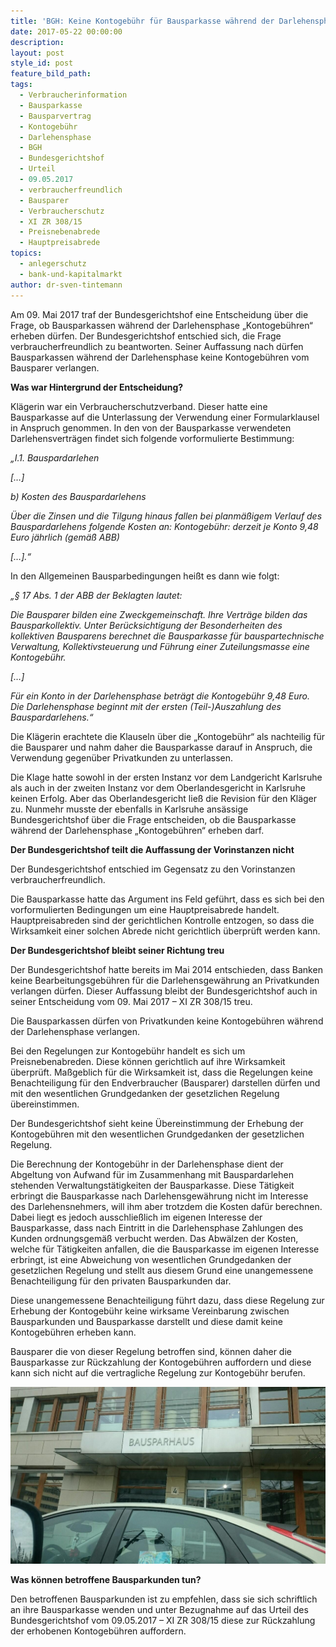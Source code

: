 ```yaml
---
title: 'BGH: Keine Kontogebühr für Bausparkasse während der Darlehensphase'
date: 2017-05-22 00:00:00
description:
layout: post
style_id: post
feature_bild_path:
tags:
  - Verbraucherinformation
  - Bausparkasse
  - Bausparvertrag
  - Kontogebühr
  - Darlehensphase
  - BGH
  - Bundesgerichtshof
  - Urteil
  - 09.05.2017
  - verbraucherfreundlich
  - Bausparer
  - Verbraucherschutz
  - XI ZR 308/15
  - Preisnebenabrede
  - Hauptpreisabrede
topics:
  - anlegerschutz
  - bank-und-kapitalmarkt
author: dr-sven-tintemann
---
```



Am 09. Mai 2017 traf der Bundesgerichtshof eine Entscheidung &uuml;ber die Frage, ob Bausparkassen w&auml;hrend der Darlehensphase „Kontogeb&uuml;hren“ erheben d&uuml;rfen. Der Bundesgerichtshof entschied sich, die Frage verbraucherfreundlich zu beantworten. Seiner Auffassung nach d&uuml;rfen Bausparkassen w&auml;hrend der Darlehensphase keine Kontogeb&uuml;hren vom Bausparer verlangen.

**Was war Hintergrund der Entscheidung?**

Kl&auml;gerin war ein Verbraucherschutzverband. Dieser hatte eine Bausparkasse auf die Unterlassung der Verwendung einer Formularklausel in Anspruch genommen. In den von der Bausparkasse verwendeten Darlehensvertr&auml;gen findet sich folgende vorformulierte Bestimmung:

*„I.1. Bauspardarlehen*

*[…]*

*b) Kosten des Bauspardarlehens*

*&Uuml;ber die Zinsen und die Tilgung hinaus fallen bei planm&auml;&szlig;igem Verlauf des Bauspardarlehens folgende Kosten an: Kontogeb&uuml;hr: derzeit je Konto 9,48 Euro j&auml;hrlich (gem&auml;&szlig; ABB)*

*[…].“*

In den Allgemeinen Bausparbedingungen hei&szlig;t es dann wie folgt:

*„&sect; 17 Abs. 1 der ABB der Beklagten lautet:*

*Die Bausparer bilden eine Zweckgemeinschaft. Ihre Vertr&auml;ge bilden das Bausparkollektiv. Unter Ber&uuml;cksichtigung der Besonderheiten des kollektiven Bausparens berechnet die Bausparkasse f&uuml;r bauspartechnische Verwaltung, Kollektivsteuerung und F&uuml;hrung einer Zuteilungsmasse eine Kontogeb&uuml;hr.*

*[…]*

*F&uuml;r ein Konto in der Darlehensphase betr&auml;gt die Kontogeb&uuml;hr 9,48 Euro. Die Darlehensphase beginnt mit der ersten (Teil-)Auszahlung des Bauspardarlehens.“*

Die Kl&auml;gerin erachtete die Klauseln &uuml;ber die „Kontogeb&uuml;hr“ als nachteilig f&uuml;r die Bausparer und nahm daher die Bausparkasse darauf in Anspruch, die Verwendung gegen&uuml;ber Privatkunden zu unterlassen.

Die Klage hatte sowohl in der ersten Instanz vor dem Landgericht Karlsruhe als auch in der zweiten Instanz vor dem Oberlandesgericht in Karlsruhe keinen Erfolg. Aber das Oberlandesgericht lie&szlig; die Revision f&uuml;r den Kl&auml;ger zu. Nunmehr musste der ebenfalls in Karlsruhe ans&auml;ssige Bundesgerichtshof &uuml;ber die Frage entscheiden, ob die Bausparkasse w&auml;hrend der Darlehensphase „Kontogeb&uuml;hren“ erheben darf.

**Der Bundesgerichtshof teilt die Auffassung der Vorinstanzen nicht**

Der Bundesgerichtshof entschied im Gegensatz zu den Vorinstanzen verbraucherfreundlich.

Die Bausparkasse hatte das Argument ins Feld gef&uuml;hrt, dass es sich bei den vorformulierten Bedingungen um eine Hauptpreisabrede handelt. Hauptpreisabreden sind der gerichtlichen Kontrolle entzogen, so dass die Wirksamkeit einer solchen Abrede nicht gerichtlich &uuml;berpr&uuml;ft werden kann.

**Der Bundesgerichtshof bleibt seiner Richtung treu**

Der Bundesgerichtshof hatte bereits im Mai 2014 entschieden, dass Banken keine Bearbeitungsgeb&uuml;hren f&uuml;r die Darlehensgew&auml;hrung an Privatkunden verlangen d&uuml;rfen. Dieser Auffassung bleibt der Bundesgerichtshof auch in seiner Entscheidung vom 09. Mai 2017 – XI ZR 308/15 treu.

Die Bausparkassen d&uuml;rfen von Privatkunden keine Kontogeb&uuml;hren w&auml;hrend der Darlehensphase verlangen.

Bei den Regelungen zur Kontogeb&uuml;hr handelt es sich um Preisnebenabreden. Diese k&ouml;nnen gerichtlich auf ihre Wirksamkeit &uuml;berpr&uuml;ft. Ma&szlig;geblich f&uuml;r die Wirksamkeit ist, dass die Regelungen keine Benachteiligung f&uuml;r den Endverbraucher (Bausparer) darstellen d&uuml;rfen und mit den wesentlichen Grundgedanken der gesetzlichen Regelung &uuml;bereinstimmen.

Der Bundesgerichtshof sieht keine &Uuml;bereinstimmung der Erhebung der Kontogeb&uuml;hren mit den wesentlichen Grundgedanken der gesetzlichen Regelung.

Die Berechnung der Kontogeb&uuml;hr in der Darlehensphase dient der Abgeltung von Aufwand f&uuml;r im Zusammenhang mit Bauspardarlehen stehenden Verwaltungst&auml;tigkeiten der Bausparkasse. Diese T&auml;tigkeit erbringt die Bausparkasse nach Darlehensgew&auml;hrung nicht im Interesse des Darlehensnehmers, will ihm aber trotzdem die Kosten daf&uuml;r berechnen. Dabei liegt es jedoch ausschlie&szlig;lich im eigenen Interesse der Bausparkasse, dass nach Eintritt in die Darlehensphase Zahlungen des Kunden ordnungsgem&auml;&szlig; verbucht werden. Das Abw&auml;lzen der Kosten, welche f&uuml;r T&auml;tigkeiten anfallen, die die Bausparkasse im eigenen Interesse erbringt, ist eine Abweichung von wesentlichen Grundgedanken der gesetzlichen Regelung und stellt aus diesem Grund eine unangemessene Benachteiligung f&uuml;r den privaten Bausparkunden dar.

Diese unangemessene Benachteiligung f&uuml;hrt dazu, dass diese Regelung zur Erhebung der Kontogeb&uuml;hr keine wirksame Vereinbarung zwischen Bausparkunden und Bausparkasse darstellt und diese damit keine Kontogeb&uuml;hren erheben kann.

Bausparer die von dieser Regelung betroffen sind, k&ouml;nnen daher die Bausparkasse zur R&uuml;ckzahlung der Kontogeb&uuml;hren auffordern und diese kann sich nicht auf die vertragliche Regelung zur Kontogeb&uuml;hr berufen.

![Bausparhaus - Klingelhöfer Damm 4 - Berlin](/uploads/versions/bausparhaus-berlin-foto-2---x----1280-720x---.JPG)

**Was k&ouml;nnen betroffene Bausparkunden tun?**

Den betroffenen Bausparkunden ist zu empfehlen, dass sie sich schriftlich an ihre Bausparkasse wenden und unter Bezugnahme auf das Urteil des Bundesgerichtshof vom 09.05.2017 – XI ZR 308/15 diese zur R&uuml;ckzahlung der erhobenen Kontogeb&uuml;hren auffordern.